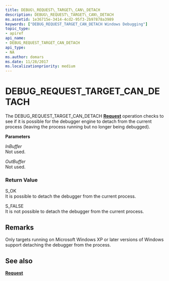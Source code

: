 ```yaml
---
title: DEBUG\_REQUEST\_TARGET\_CAN\_DETACH
description: DEBUG\_REQUEST\_TARGET\_CAN\_DETACH
ms.assetid: 1e36715e-3414-4cd2-95f3-2b97878a3989
keywords: ["DEBUG_REQUEST_TARGET_CAN_DETACH Windows Debugging"]
topic_type:
- apiref
api_name:
- DEBUG_REQUEST_TARGET_CAN_DETACH
api_type:
- NA
ms.author: domars
ms.date: 11/28/2017
ms.localizationpriority: medium
---
```


# DEBUG\_REQUEST\_TARGET\_CAN\_DETACH


The DEBUG\_REQUEST\_TARGET\_CAN\_DETACH [**Request**](request.md) operation checks to see if it is possible for the debugger engine to detach from the current process (leaving the process running but no longer being debugged).

**Parameters**

<span id="InBuffer"></span><span id="inbuffer"></span><span id="INBUFFER"></span>*InBuffer*  
Not used.

<span id="OutBuffer"></span><span id="outbuffer"></span><span id="OUTBUFFER"></span>*OutBuffer*  
Not used.

### <span id="Return_Value"></span><span id="return_value"></span><span id="RETURN_VALUE"></span>Return Value

<span id="S_OK"></span><span id="s_ok"></span>S\_OK  
It is possible to detach the debugger from the current process.

<span id="S_FALSE"></span><span id="s_false"></span>S\_FALSE  
It is not possible to detach the debugger from the current process.

Remarks
-------

Only targets running on Microsoft Windows XP or later versions of Windows support detaching the debugger from the process.

## <span id="see_also"></span>See also


[**Request**](request.md)

 

 







